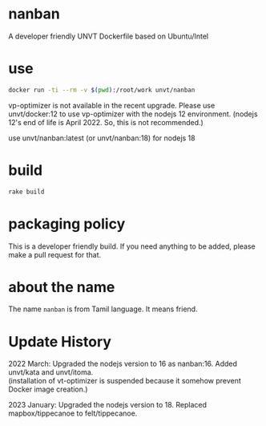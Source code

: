 # nanban
A developer friendly UNVT Dockerfile based on Ubuntu/Intel

# use
```zsh
docker run -ti --rm -v $(pwd):/root/work unvt/nanban
```

vp-optimizer is not available in the recent upgrade.
Please use unvt/docker:12 to use vp-optimizer with the nodejs 12 environment. (nodejs 12's end of life is April 2022. So, this is not recommended.)

use unvt/nanban:latest (or unvt/nanban:18) for nodejs 18

# build
```zsh
rake build
```

# packaging policy
This is a developer friendly build. If you need anything to be added, please make a pull request for that. 

# about the name
The name `nanban` is from Tamil language. It means friend.

# Update History
2022 March: Upgraded the nodejs version to 16 as nanban:16. Added unvt/kata and unvt/itoma.   
(installation of vt-optimizer is suspended because it somehow prevent Docker image creation.)

2023 January: Upgraded the nodejs version to 18. Replaced mapbox/tippecanoe to felt/tippecanoe.


